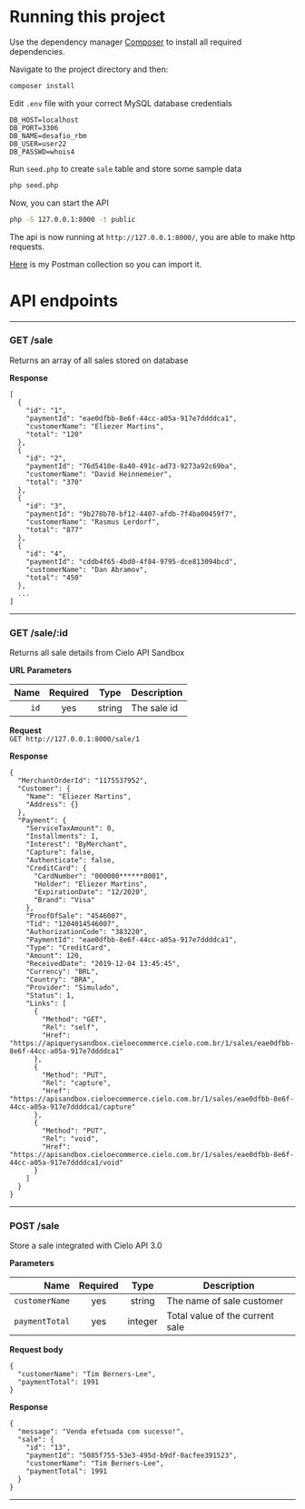 # Running this project

Use the dependency manager [Composer](https://getcomposer.org/) to install all required dependencies.

Navigate to the project directory and then:
```bash
composer install
```

Edit `.env` file with your correct MySQL database credentials

```
DB_HOST=localhost
DB_PORT=3306
DB_NAME=desafio_rbm
DB_USER=user22
DB_PASSWD=whois4
```

Run `seed.php` to create `sale` table and store some sample data

```bash
php seed.php
```

Now, you can start the API

```bash
php -S 127.0.0.1:8000 -t public
```

The api is now running at `http://127.0.0.1:8000/`, you are able to make http requests.

[Here](https://www.getpostman.com/collections/4a41d82dcfde165aa937) is my Postman collection so you can import it.

# API endpoints

---

### GET /sale
Returns an array of all sales stored on database

**Response**

```
[
  {
    "id": "1",
    "paymentId": "eae0dfbb-8e6f-44cc-a05a-917e7ddddca1",
    "customerName": "Eliezer Martins",
    "total": "120"
  },
  {
    "id": "2",
    "paymentId": "76d5410e-8a40-491c-ad73-9273a92c69ba",
    "customerName": "David Heinnemeier",
    "total": "370"
  },
  {
    "id": "3",
    "paymentId": "9b278b70-bf12-4407-afdb-7f4ba00459f7",
    "customerName": "Rasmus Lerdorf",
    "total": "877"
  },
  {
    "id": "4",
    "paymentId": "cddb4f65-4bd0-4f84-9795-dce813094bcd",
    "customerName": "Dan Abramov",
    "total": "450"
  },
  ...
]
```
___

### GET /sale/:id
Returns all sale details from Cielo API Sandbox

**URL Parameters**

|          Name | Required |  Type   | Description                                                                                                                                                         |
| -------------:|:--------:|:-------:| ------------------------------------------------------------------------------------------------------------------------------------------------------------------- |
|     `id` | yes | string  | The sale id                                                                |

**Request**
<br />`GET http://127.0.0.1:8000/sale/1`

**Response**

```
{
  "MerchantOrderId": "1175537952",
  "Customer": {
    "Name": "Eliezer Martins",
    "Address": {}
  },
  "Payment": {
    "ServiceTaxAmount": 0,
    "Installments": 1,
    "Interest": "ByMerchant",
    "Capture": false,
    "Authenticate": false,
    "CreditCard": {
      "CardNumber": "000000******0001",
      "Holder": "Eliezer Martins",
      "ExpirationDate": "12/2020",
      "Brand": "Visa"
    },
    "ProofOfSale": "4546007",
    "Tid": "1204014546007",
    "AuthorizationCode": "383220",
    "PaymentId": "eae0dfbb-8e6f-44cc-a05a-917e7ddddca1",
    "Type": "CreditCard",
    "Amount": 120,
    "ReceivedDate": "2019-12-04 13:45:45",
    "Currency": "BRL",
    "Country": "BRA",
    "Provider": "Simulado",
    "Status": 1,
    "Links": [
      {
        "Method": "GET",
        "Rel": "self",
        "Href": "https://apiquerysandbox.cieloecommerce.cielo.com.br/1/sales/eae0dfbb-8e6f-44cc-a05a-917e7ddddca1"
      },
      {
        "Method": "PUT",
        "Rel": "capture",
        "Href": "https://apisandbox.cieloecommerce.cielo.com.br/1/sales/eae0dfbb-8e6f-44cc-a05a-917e7ddddca1/capture"
      },
      {
        "Method": "PUT",
        "Rel": "void",
        "Href": "https://apisandbox.cieloecommerce.cielo.com.br/1/sales/eae0dfbb-8e6f-44cc-a05a-917e7ddddca1/void"
      }
    ]
  }
}
```
___

### POST /sale
Store a sale integrated with Cielo API 3.0

**Parameters**

|          Name | Required |  Type   | Description                                                                                                                                                         |
| -------------:|:--------:|:-------:| ------------------------------------------------------------------------------------------------------------------------------------------------------------------- |
|     `customerName` | yes | string  | The name of sale customer |
|    `paymentTotal` | yes | integer  | Total value of the current sale |

**Request body**
```
{
  "customerName": "Tim Berners-Lee",
  "paymentTotal": 1991
}
```

**Response**

```
{
  "message": "Venda efetuada com sucesso!",
  "sale": {
    "id": "13",
    "paymentId": "5085f755-53e3-495d-b9df-0acfee391523",
    "customerName": "Tim Berners-Lee",
    "paymentTotal": 1991
  }
}
```
___
